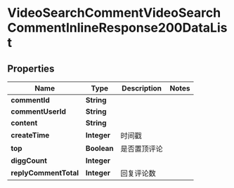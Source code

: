# VideoSearchCommentVideoSearchCommentInlineResponse200DataList

## Properties
Name | Type | Description | Notes
------------ | ------------- | ------------- | -------------
**commentId** | **String** |  | 
**commentUserId** | **String** |  | 
**content** | **String** |  | 
**createTime** | **Integer** | 时间戳 | 
**top** | **Boolean** | 是否置顶评论 | 
**diggCount** | **Integer** |  | 
**replyCommentTotal** | **Integer** | 回复评论数 | 
